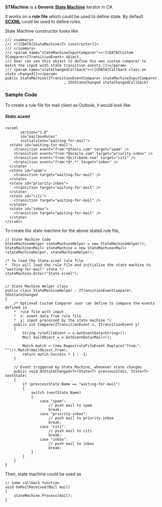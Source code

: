 **STMachine** is a **Generic [State Machine](http://en.wikipedia.org/wiki/State_Machine)** iterator in C#.

It works on a **rule file** which could be used to define state. By default **[SCXML](http://en.wikipedia.org/wiki/SCXML)** could be used to define rules.

State Machine constructor looks like
```
/// <summary>
/// <![CDATA[StateMachine<T> constructor]]>
/// </summary>
/// <param name="stateMachineInputComparer"><![CDATA[Custom IComparer<ITransitionEvent> object.
/// User can use this object to define his own custom comparer to match the input with state transition events.]]></param>
/// <param name="stateChangedCallback"><![CDATA[Callback class on state changed]]></param>
public StateMachine(ITransitionEventComparer stateMachineInputComparer
                           , IOnStateChanged stateChangedCallback)

```


### Sample Code ###

To create a rule file for mail client as Outlook, it would look like:
##### State.scxml #####
```
<scxml
       version="1.0"
       id="mailboxRules"
       initialstate="waiting-for-mail">
  <state id="waiting-for-mail">
    <transition event="from:*@fools.com" target="spam" />
    <transition event="from:*@oracle.com" target="priority-inbox" />
    <transition event="from:*@citibank.com" target="citi" />
    <transition event="from:*@*.*" target="inbox" />
  </state>
  <state id="spam">
    <transition target="waiting-for-mail" />
  </state>
  <state id="priority-inbox">
    <transition target="waiting-for-mail" />
  </state>
  <state id="citi">
    <transition target="waiting-for-mail" />
  </state>
  <state id="inbox">
    <transition target="waiting-for-mail" />
  </state>
</scxml>
```


To create the state machine for the above stated rule file,
```
// State Machine Code
StateMachineHelper stateMachineHelper = new StateMachineHelper();
StateMachine<Mail> stateMachine = new StateMachine<Mail>(stateMachineHelper, stateMachineHelper);

/* To load the State.scxml rule file
*  This will load the rule file and initialize the state machine to "waiting-for-mail" state */
stateMachine.Enter("State.scxml");


// State Machine Helper class
public class StateMachineHelper : ITransitionEventComparer, IOnStateChanged
{
    /* Optional Custom Comparer user can define to compare the events defined in 
    *  rule file with input
    *  x: event data from rule file
    *  y: input processed by the state machine */
    public int Compare(ITransitionEvent x, ITransitionEvent y)
    {
        String ruleFileEvent = x.GetEventData<String>();
        Mail mailObject = x.GetEventData<Mail>();

        Match match = (new Regex(ruleFileEvent.Replace("from:", ""))).Match(mailObject.From);
        return match.Success ? 1 : -1;
    }

    // Event triggered by State Machine, whenever state changes
    public void OnStateChanged<T>(State<T> previousState, State<T> nextState)
    {
        if (previousState.Name == "waiting-for-mail")
        {
            switch (nextState.Name)
            {
                case "spam":
                    // push mail to spam
                    break;
                case "priority-inbox":
                    // push mail to priority inbox
                    break;
                case "citi":
                    // push mail to citi
                    break;
                case "inbox":
                    // push mail to inbox
                    break;
            }
        }
    }
}
```


Then, state machine could be used as
```
// some callback function 
void OnMailReceived(Mail mail)
{
    stateMachine.Process(mail);
}
```
